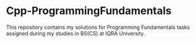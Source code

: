 # Cpp-ProgrammingFundamentals
This repository contains my solutions for Programming Fundamentals tasks assigned during my studies in BS(CS) at IQRA University.
